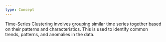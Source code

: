 ```yaml
---
type: Concept
---
```


Time-Series Clustering involves grouping similar time series together based on their patterns and characteristics. This is used to identify common trends, patterns, and anomalies in the data.
